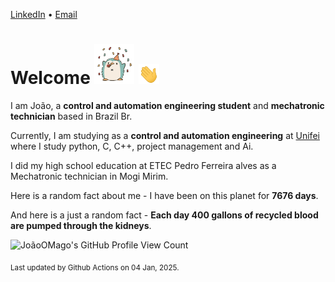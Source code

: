 [LinkedIn](https://www.linkedin.com/in/joão-pedro-gozzoli-b95641301/) &bull;
[Email](joaopedrogozzoli@gmail.com)

# Welcome <img src="happy.gif" height="64px" /> <img src="wave.gif" height="32px" />

I am João, a  **control and automation engineering student** and **mechatronic technician** based in Brazil Br.

Currently, I am studying as a **control and automation engineering** at [Unifei](https://unifei.edu.br) where I study python, C, C++, project management and Ai.

I did my high school education at ETEC Pedro Ferreira alves as a Mechatronic technician in Mogi Mirim.

Here is a random fact about me - I have been on this planet for **7676 days**.

And here is a just a random fact -  **Each day 400 gallons of recycled blood are pumped through the kidneys**.

![JoãoOMago's GitHub Profile View Count](https://komarev.com/ghpvc/?username=JoaoOMago)

<sub>Last updated by Github Actions on 04 Jan, 2025.</sub>

